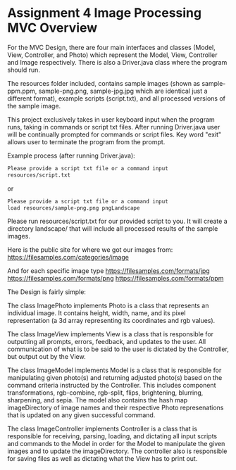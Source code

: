 # Assignment 4 Image Processing MVC Overview

For the MVC Design, there are four main interfaces and classes (Model, View, Controller, and Photo) which represent the Model, View, Controller and Image respectively. There is also a Driver.java class where the program should run.

The resources folder included, contains sample images (shown as sample-ppm.ppm, sample-png.png, sample-jpg.jpg which are identical just a different format), example scripts (script.txt), and all processed versions of the sample image.

This project exclusively takes in user keyboard input when the program runs, taking in commands or script txt files. After running Driver.java user will be continually prompted for commands or script files. Key word "exit" allows user to terminate the program from the prompt.

Example process (after running Driver.java):
```sh
Please provide a script txt file or a command input
resources/script.txt
```
or
```sh
Please provide a script txt file or a command input
load resources/sample-png.png pngLandscape
```

Please run resources/script.txt for our provided script to you. It will create a directory landscape/ that will include all processed results of the sample images.

Here is the public site for where we got our images from:
https://filesamples.com/categories/image

And for each specific image type
https://filesamples.com/formats/jpg
https://filesamples.com/formats/png
https://filesamples.com/formats/ppm



The Design is fairly simple:

The class ImagePhoto implements Photo is a class that represents an individual image. It contains height, width, name, and its pixel representation (a 3d array representing its coordinates and rgb values).

The class ImageView implements View is a class that is responsible for outputting all prompts, errors, feedback, and updates to the user. All communication of what is to be said to the user is dictated by the Controller, but output out by the View.

The class ImageModel implements Model is a class that is responsible for manipulating given photo(s) and returning adjusted photo(s) based on the command criteria instructed by the Controller. This includes component transformations, rgb-combine, rgb-split, flips, brightening, blurring, sharpening, and sepia. The model also contains the hash map imageDirectory of image names and their respective Photo represenations that is updated on any given successful command.

The class ImageController implements Controller is a class that is responsible for receiving, parsing, loading, and dictating all input scripts and commands to the Model in order for the Model to manipulate the given images and to update the imageDirectory. The controller also is responsible for saving files as well as dictating what the View has to print out.